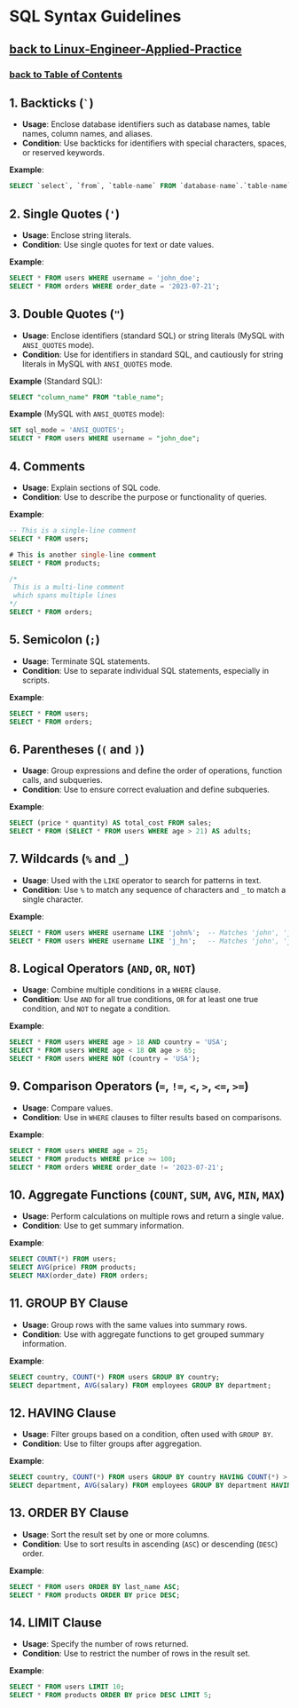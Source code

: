 
# SQL Syntax Guidelines
## [**back to Linux-Engineer-Applied-Practice**](../README.md)
### [**back to Table of Contents**](../README.md)

## 1. Backticks (`` ` ``)

- **Usage**: Enclose database identifiers such as database names, table names, column names, and aliases.
- **Condition**: Use backticks for identifiers with special characters, spaces, or reserved keywords.

**Example**:
```sql
SELECT `select`, `from`, `table-name` FROM `database-name`.`table-name`;
```

## 2. Single Quotes (`'`)

- **Usage**: Enclose string literals.
- **Condition**: Use single quotes for text or date values.

**Example**:
```sql
SELECT * FROM users WHERE username = 'john_doe';
SELECT * FROM orders WHERE order_date = '2023-07-21';
```

## 3. Double Quotes (`"`)

- **Usage**: Enclose identifiers (standard SQL) or string literals (MySQL with `ANSI_QUOTES` mode).
- **Condition**: Use for identifiers in standard SQL, and cautiously for string literals in MySQL with `ANSI_QUOTES` mode.

**Example** (Standard SQL):
```sql
SELECT "column_name" FROM "table_name";
```

**Example** (MySQL with `ANSI_QUOTES` mode):
```sql
SET sql_mode = 'ANSI_QUOTES';
SELECT * FROM users WHERE username = "john_doe";
```

## 4. Comments

- **Usage**: Explain sections of SQL code.
- **Condition**: Use to describe the purpose or functionality of queries.

**Example**:
```sql
-- This is a single-line comment
SELECT * FROM users;

# This is another single-line comment
SELECT * FROM products;

/*
 This is a multi-line comment
 which spans multiple lines
*/
SELECT * FROM orders;
```

## 5. Semicolon (`;`)

- **Usage**: Terminate SQL statements.
- **Condition**: Use to separate individual SQL statements, especially in scripts.

**Example**:
```sql
SELECT * FROM users;
SELECT * FROM orders;
```

## 6. Parentheses (`(` and `)`)

- **Usage**: Group expressions and define the order of operations, function calls, and subqueries.
- **Condition**: Use to ensure correct evaluation and define subqueries.

**Example**:
```sql
SELECT (price * quantity) AS total_cost FROM sales;
SELECT * FROM (SELECT * FROM users WHERE age > 21) AS adults;
```

## 7. Wildcards (`%` and `_`)

- **Usage**: Used with the `LIKE` operator to search for patterns in text.
- **Condition**: Use `%` to match any sequence of characters and `_` to match a single character.

**Example**:
```sql
SELECT * FROM users WHERE username LIKE 'john%';  -- Matches 'john', 'john_doe', 'johnny', etc.
SELECT * FROM users WHERE username LIKE 'j_hn';   -- Matches 'john', 'jahn', etc.
```

## 8. Logical Operators (`AND`, `OR`, `NOT`)

- **Usage**: Combine multiple conditions in a `WHERE` clause.
- **Condition**: Use `AND` for all true conditions, `OR` for at least one true condition, and `NOT` to negate a condition.

**Example**:
```sql
SELECT * FROM users WHERE age > 18 AND country = 'USA';
SELECT * FROM users WHERE age < 18 OR age > 65;
SELECT * FROM users WHERE NOT (country = 'USA');
```

## 9. Comparison Operators (`=`, `!=`, `<`, `>`, `<=`, `>=`)

- **Usage**: Compare values.
- **Condition**: Use in `WHERE` clauses to filter results based on comparisons.

**Example**:
```sql
SELECT * FROM users WHERE age = 25;
SELECT * FROM products WHERE price >= 100;
SELECT * FROM orders WHERE order_date != '2023-07-21';
```

## 10. Aggregate Functions (`COUNT`, `SUM`, `AVG`, `MIN`, `MAX`)

- **Usage**: Perform calculations on multiple rows and return a single value.
- **Condition**: Use to get summary information.

**Example**:
```sql
SELECT COUNT(*) FROM users;
SELECT AVG(price) FROM products;
SELECT MAX(order_date) FROM orders;
```

## 11. GROUP BY Clause

- **Usage**: Group rows with the same values into summary rows.
- **Condition**: Use with aggregate functions to get grouped summary information.

**Example**:
```sql
SELECT country, COUNT(*) FROM users GROUP BY country;
SELECT department, AVG(salary) FROM employees GROUP BY department;
```

## 12. HAVING Clause

- **Usage**: Filter groups based on a condition, often used with `GROUP BY`.
- **Condition**: Use to filter groups after aggregation.

**Example**:
```sql
SELECT country, COUNT(*) FROM users GROUP BY country HAVING COUNT(*) > 10;
SELECT department, AVG(salary) FROM employees GROUP BY department HAVING AVG(salary) > 50000;
```

## 13. ORDER BY Clause

- **Usage**: Sort the result set by one or more columns.
- **Condition**: Use to sort results in ascending (`ASC`) or descending (`DESC`) order.

**Example**:
```sql
SELECT * FROM users ORDER BY last_name ASC;
SELECT * FROM products ORDER BY price DESC;
```

## 14. LIMIT Clause

- **Usage**: Specify the number of rows returned.
- **Condition**: Use to restrict the number of rows in the result set.

**Example**:
```sql
SELECT * FROM users LIMIT 10;
SELECT * FROM products ORDER BY price DESC LIMIT 5;
```
